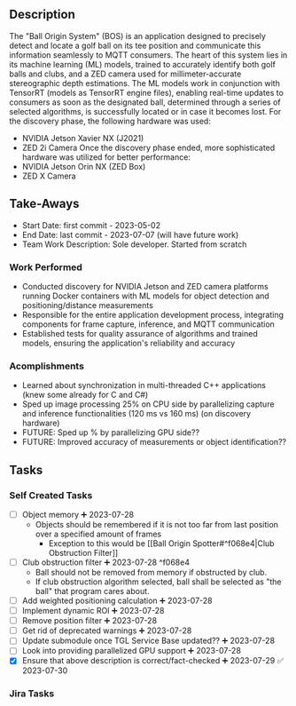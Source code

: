 ## Description
The "Ball Origin System" (BOS) is an application designed to precisely detect and locate a golf ball on its tee position and communicate this information seamlessly to MQTT consumers. The heart of this system lies in its machine learning (ML) models, trained to accurately identify both golf balls and clubs, and a ZED camera used for millimeter-accurate stereographic depth estimations. The ML models work in conjunction with TensorRT (models as TensorRT engine files), enabling real-time updates to consumers as soon as the designated ball, determined through a series of selected algorithms, is successfully located or in case it becomes lost. For the discovery phase, the following hardware was used:
* NVIDIA Jetson Xavier NX (J2021)
* ZED 2i Camera
Once the discovery phase ended, more sophisticated hardware was utilized for better performance:
* NVIDIA Jetson Orin NX (ZED Box)
* ZED X Camera

## Take-Aways
* Start Date: first commit - 2023-05-02
* End Date: last commit - 2023-07-07 (will have future work)
* Team Work Description: Sole developer. Started from scratch

### Work Performed
* Conducted discovery for NVIDIA Jetson and ZED camera platforms running Docker containers with ML models for object detection and positioning/distance measurements
* Responsible for the entire application development process, integrating components for frame capture, inference, and MQTT communication
* Established tests for quality assurance of algorithms and trained models, ensuring the application's reliability and accuracy

### Acomplishments
* Learned about synchronization in multi-threaded C++ applications (knew some already for C and C#)
* Sped up image processing 25% on CPU side by parallelizing capture and inference functionalities (120 ms vs 160 ms) (on discovery hardware)
* FUTURE: Sped up % by parallelizing GPU side??
* FUTURE: Improved accuracy of measurements or object identification??

## Tasks

### Self Created Tasks
- [ ] Object memory ➕ 2023-07-28
	* Objects should be remembered if it is not too far from last position over a specified amount of frames
		* Exception to this would be [[Ball Origin Spotter#^f068e4|Club Obstruction Filter]]
- [ ] Club obstruction filter ➕ 2023-07-28  ^f068e4
	* Ball should not be removed from memory if obstructed by club.
	* If club obstruction algorithm selected, ball shall be selected as "the ball" that program cares about.
- [ ] Add weighted positioning calculation ➕ 2023-07-28
- [ ] Implement dynamic ROI ➕ 2023-07-28 
- [ ] Remove position filter ➕ 2023-07-28 
- [ ] Get rid of deprecated warnings ➕ 2023-07-28 
- [ ] Update submodule once TGL Service Base updated?? ➕ 2023-07-28 
- [ ] Look into providing parallelized GPU support ➕ 2023-07-28 
- [x] Ensure that above description is correct/fact-checked ➕ 2023-07-29 ✅ 2023-07-30

### Jira Tasks

